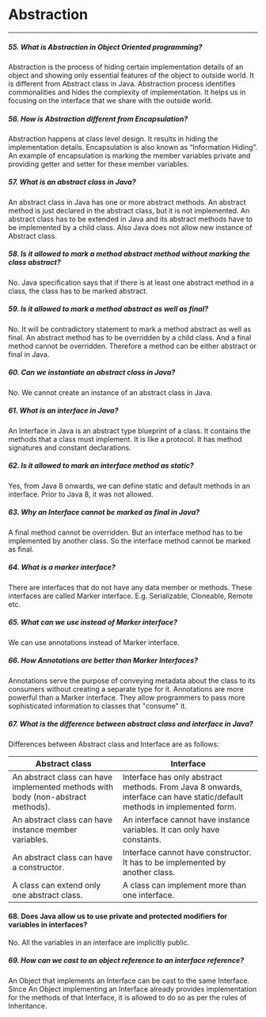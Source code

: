 #
# Abstraction
******

##### 55. What is Abstraction in Object Oriented programming?

Abstraction is the process of hiding certain implementation details of an object and showing only essential features of the object to
outside world. It is different from Abstract class in Java. Abstraction process identifies commonalities and hides the complexity of implementation. It helps us in focusing on the interface that we share with the outside world.

##### 56. How is Abstraction different from Encapsulation?

Abstraction happens at class level design. It results in hiding the implementation details. Encapsulation is also known as “Information Hiding”. An example of encapsulation is marking the member variables private and providing getter and setter for these
member variables.

##### 57. What is an abstract class in Java?

An abstract class in Java has one or more abstract methods. An abstract method is just declared in the abstract class, but it is not implemented.
An abstract class has to be extended in Java and its abstract methods have to be implemented by a child class. Also Java does
not allow new instance of Abstract class.

##### 58. Is it allowed to mark a method abstract method without marking the class abstract?

No. Java specification says that if there is at least one abstract method in a class, the class has to be marked abstract.

##### 59. Is it allowed to mark a method abstract as well as final?

No. It will be contradictory statement to mark a method abstract as well as final.
An abstract method has to be overridden by a child class. And a final method cannot be overridden. Therefore a method can be either abstract or final in Java.

##### 60. Can we instantiate an abstract class in Java?

No. We cannot create an instance of an abstract class in Java.

##### 61. What is an interface in Java?

An Interface in Java is an abstract type blueprint of a class. It contains the methods that a class must implement. It is like a protocol.
It has method signatures and constant declarations.

##### 62. Is it allowed to mark an interface method as static?

Yes, from Java 8 onwards, we can define static and default methods in an interface. Prior to Java 8, it was not allowed.

##### 63. Why an Interface cannot be marked as final in Java?

A final method cannot be overridden. But an interface method has to be implemented by another class. So the interface method cannot be marked as final.

##### 64. What is a marker interface?

There are interfaces that do not have any data member or methods. These interfaces are called Marker interface. E.g. Serializable, Cloneable, Remote etc.

##### 65. What can we use instead of Marker interface?

We can use annotations instead of Marker interface.

##### 66. How Annotations are better than Marker Interfaces?

Annotations serve the purpose of conveying metadata about the class to its consumers without creating a separate type for it. Annotations are more powerful than a Marker interface. They allow programmers to pass more sophisticated information to classes that "consume" it.

##### 67. What is the difference between abstract class and interface in Java?

Differences between Abstract class and Interface are as follows:

| Abstract class                                                                   | Interface                                                                                                                |
| -------------------------------------------------------------------------------- | ------------------------------------------------------------------------------------------------------------------------ |
| An abstract class can have implemented methods with body (non-abstract methods). | Interface has only abstract methods. From Java 8 onwards, interface can have static/default methods in implemented form. |
| An abstract class can have instance member variables.                            | An interface cannot have  instance variables. It can only have constants.                                                |
|An abstract class can have a constructor.|Interface cannot have constructor. It has to be implemented by another class.|
|A class can extend only one abstract class.|A class can implement more than one interface.|


#### 68. Does Java allow us to use private and protected modifiers for variables in interfaces?
No. All the variables in an interface are implicitly public.

##### 69. How can we cast to an object reference to an interface reference?

An Object that implements an Interface can be cast to the same Interface. Since An Object implementing an Interface already provides implementation for the methods of that Interface, it is allowed to do so as per the rules of Inheritance.

